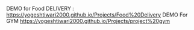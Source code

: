 DEMO for Food DELIVERY :
https://yogeshtiwari2000.github.io/Projects/Food%20Delivery
DEMO For GYM
https://yogeshtiwari2000.github.io/Projects/project%20gym
